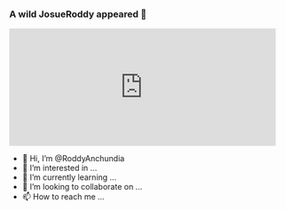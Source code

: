### A wild JosueRoddy appeared 👋

<iframe src="https://giphy.com/embed/FnGJfc18tDDHy" width="480" height="212" frameBorder="0" class="giphy-embed" allowFullScreen></iframe>


- 👋 Hi, I’m @RoddyAnchundia 
- 👀 I’m interested in ...
- 🌱 I’m currently learning ...
- 💞️ I’m looking to collaborate on ...
- 📫 How to reach me ...

